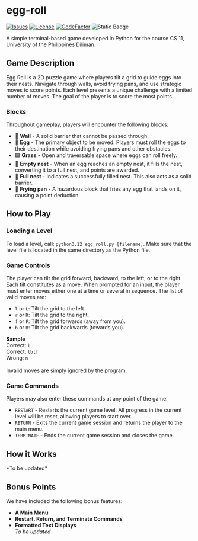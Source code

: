 # egg-roll
[![Issues](https://img.shields.io/github/issues/renzjared/egg-roll)](https://github.com/renzjared/egg-roll/issues)
[![License](https://img.shields.io/github/license/renzjared/egg-roll)](https://github.com/renzjared/egg-roll/blob/master/LICENSE)
[![CodeFactor](https://www.codefactor.io/repository/github/renzjared/egg-roll/badge)](https://www.codefactor.io/repository/github/renzjared/egg-roll)
![Static Badge](https://img.shields.io/badge/Unibersidad_ng-Pilipinas-maroon)

A simple terminal-based game developed in Python for the course CS 11, University of the Philippines Diliman.

<h2>Game Description</h2>
Egg Roll is a 2D puzzle game where players tilt a grid to guide eggs into their nests. Navigate through walls, avoid frying pans, and use strategic moves to score points. Each level presents a unique challenge with a limited number of moves. The goal of the player is to score the most points.

<h3>Blocks</h3>
Throughout gameplay, players will encounter the following blocks:<br/>

 * 🧱 **Wall** - A solid barrier that cannot be passed through.<br/>
 * 🥚 **Egg** - The primary object to be moved. Players must roll the eggs to their destination while avoiding frying pans and other obstacles.<br/>
 * 🟩 **Grass** - Open and traversable space where eggs can roll freely.<br/>
 * 🪹 **Empty nest** - When an egg reaches an empty nest, it fills the nest, converting it to a full nest, and points are awarded.<br/>
 * 🪺 **Full nest** - Indicates a successfully filled nest. This also acts as a solid barrier.<br/>
 * 🍳 **Frying pan** - A hazardous block that fries any egg that lands on it, causing a point deduction.<br/>


<h2>How to Play</h2>
<h3>Loading a Level</h3>

To load a level, call: `python3.12 egg_roll.py [filename]`.
Make sure that the level file is located in the same directory as the Python file.

<h3>Game Controls</h3>
The player can tilt the grid forward, backward, to the left, or to the right. Each tilt constitutes as a move. When prompted for an input, the player must enter moves either one at a time or several in sequence. The list of valid moves are:<br/>

 * `l` or `L`: Tilt the grid to the left.<br/>
 * `r` or `R`: Tilt the grid to the right.<br/>
 * `f` or `F`: Tilt the grid forwards (away from you).<br/>
 * `b` or `B`: Tilt the grid backwards (towards you).<br/>

**Sample**<br/>
Correct: `l`<br/>
Correct: `lblf`<br/>
Wrong: `n`<br/>
<br/>
 Invalid moves are simply ignored by the program.<br/>

<h3>Game Commands</h3>
Players may also enter these commands at any point of the game.<br/>

 * `RESTART` - Restarts the current game level. All progress in the current level will be reset, allowing players to start over.<br/>
 * `RETURN` - Exits the current game session and returns the player to the main menu.<br/>
 * `TERMINATE` - Ends the current game session and closes the game.<br/>

<h2>How it Works</h2>
*To be updated*

<h2>Bonus Points</h2>
We have included the following bonus features:<br/>

 * **A Main Menu**<br/>
 * **Restart. Return, and Terminate Commands**<br/>
 * **Formatted Text Displays**<br/>
*To be updated*